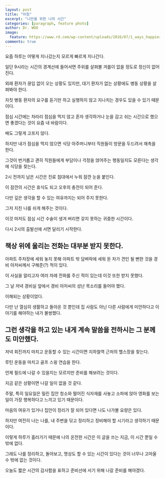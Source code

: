 ```yaml
---
layout: post
title: "아침"
excerpt: "나만을 위한 나의 시간"
categories: [paragraph, feature photo]
author: Dr. WOO
image:
  feature: https://www.rd.com/wp-content/uploads/2016/07/1_ways_happier_morning_vitranc.jpg
comments: true
---
```



요즘 하루는 어떻게 지나갔는지 모르게 빠르게 지나간다.   

일단 9시라는 시간의 경계선에 들어서면 주위를 살펴볼 겨를이 없을 정도로 정신이 없어진다.   

외래 환자가 끊임 없이 오는 상황도 있지만, 대기 환자가 없는 상황에도 병동 상황을 살펴봐야 한다.   

자칫 병동 환자의 요구를 듣기만 하고 실행하지 않고 지나치는 경우도 있을 수 있기 때문이다.   

점심 시간에는 차라리 점심을 먹지 않고 혼자 생각하거나 눈을 감고 쉬는 시간으로 했으면 좋겠다는 것이 요즘 내 바람이다.   

배도 그렇게 고프지 않다.   

하지만 내가 점심을 먹지 않으면 식당 아주머니부터 직원들이 방문을 두드려서 재촉을 한다.   

그것이 번거롭고 괜히 직원들에게 부담이나 걱정을 얹어주는 행동일지도 모른다는 생각에 식당을 찾는다.   

2시 전까지 남은 시간은 진료 침대에서 누워 잠깐 눈을 붙인다.   

이 잠깐의 시간은 휴식도 되고 오후의 충전이 되어 준다.   

다만 깊은 생각을 할 수 있는 여유까지는 되어 주지 못한다.   

그저 지친 나를 쉬게 해주는 것이다.   

이것 마저도 점심 시간 수술이 생겨 버리면 갖지 못하는 귀중한 시간이다.   

다시 2시의 출발선에 서면 달리기 시작한다.   

책상 위에 울리는 전화는 대부분 받지 못한다.   
---

아파트 주차장에 세워 놓지 못해 아파트 밖 담벼락에 세워 둔 차가 견인 될 뻔한 것을 경비 아저씨께서 구해준(?) 적이 있다.   

이 사실을 알리고자 여러 차례 전화를 주신 적이 있는데 이것 또한 받지 못했다.   

그 날 저녁 경비실 앞에서 경비 아저씨의 성난 목소리를 들어야 했다.   

이해되는 상황이었다.    

다만 난 열심히 생활하고 돌아온 것 뿐인데 집 사람도 아닌 다른 사람에게 미안하다고 이야기를 해야하는 내가 불쌍했다.   

그런 생각을 하고 있는 내게 계속 말씀을 전하시는 그 분께도 미안했다.   
---

저녁 회진까지 마치고 운동할 수 있는 시간이면 지하철역 근처의 헬스장을 찾는다.   

루틴 운동을 마치고 골프 스윙 연습을 한다.   

언제 필드에 나갈 수 있을지는 모르지만 준비를 해보려는 것이다.   

지금 같은 상황이면 나갈 일이 없을 것 같다.   

주말, 특히 일요일은 밀린 집안 청소와 떨어진 식자재를 사놓고 소파에 앉아 영화를 보는 일이 가장 행복하다고 느끼고 있기 때문이다.   

마음의 여유가 있거나 집안이 정리가 잘 되어 있다면 나도 나가볼 요량은 있다.   

하지만 여전히 나는 나를, 내 주변을 닦고 정리하고 정비해야 할 시기라고 생각하기 때문이다.   

이렇게 하루가 흘러가기 때문에 나의 온전한 시간은 이 글을 쓰는 지금, 이 시간 뿐일 수 밖에 없다.   

그래도 나를 정리하고, 돌아보고, 명상도 할 수 있는 시간이 있다는 것이 너무나 고마울 수 밖에 없는 것이다.   

오늘도 짧은 시간의 감사함을 표하고 준비선에 서기 위해 나갈 준비를 해야겠다.   
